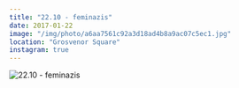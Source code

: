 ```yaml
---
title: "22.10 - feminazis"
date: 2017-01-22
image: "/img/photo/a6aa7561c92a3d18ad4b8a9ac07c5ec1.jpg"
location: "Grosvenor Square"
instagram: true
---
```


![22.10 - feminazis](/img/photo/a6aa7561c92a3d18ad4b8a9ac07c5ec1.jpg)
